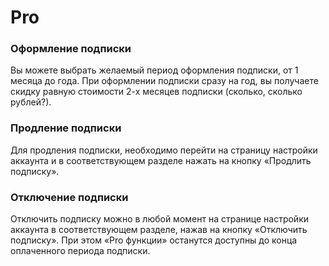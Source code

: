 # Pro

### Оформление подписки

Вы можете выбрать желаемый период оформления подписки, от 1 месяца до года. При оформлении подписки сразу на год, вы получаете скидку равную стоимости 2-х месяцев подписки (сколько, сколько рублей?).

### Продление подписки

Для продления подписки, необходимо перейти на страницу настройки аккаунта и в соответствующем разделе нажать на кнопку «Продлить подписку».

### Отключение подписки

Отключить подписку можно в любой момент на странице настройки аккаунта в соответствующем разделе, нажав на кнопку «Отключить подписку». При этом «Pro функции» останутся доступны до конца оплаченного периода подписки.